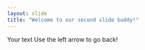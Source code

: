 ```yaml
---
layout: slide
title: "Welcome to our second slide buddy!"
---
```

Your text
Use the left arrow to go back!
